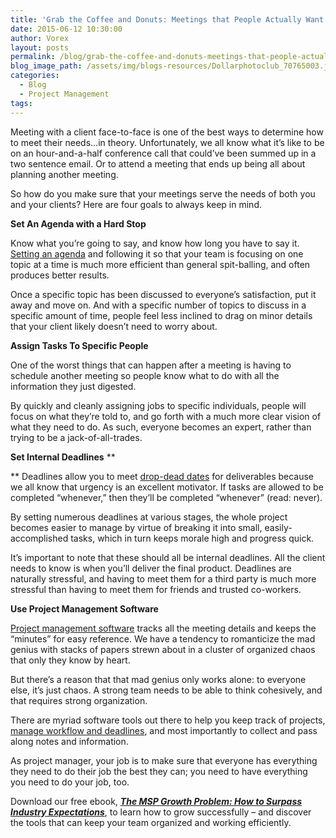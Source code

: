 ```yaml
---
title: 'Grab the Coffee and Donuts: Meetings that People Actually Want To Attend'
date: 2015-06-12 10:30:00
author: Vorex
layout: posts
permalink: /blog/grab-the-coffee-and-donuts-meetings-that-people-actually-want-to-attend/
blog_image_path: /assets/img/blogs-resources/Dollarphotoclub_70765003.jpg
categories:
  - Blog
  - Project Management
tags:  
---
```



Meeting with a client face-to-face is one of the best ways to determine how to meet their needs…in theory. Unfortunately, we all know what it’s like to be on an hour-and-a-half conference call that could’ve been summed up in a two sentence email. Or to attend a meeting that ends up being all about planning another meeting.

So how do you make sure that your meetings serve the needs of both you and your clients? Here are four goals to always keep in mind.

**Set An Agenda with a Hard Stop**

Know what you’re going to say, and know how long you have to say it. [Setting an agenda](http://fourhourworkweek.com/2007/08/16/the-not-to-do-list-9-habits-to-stop-now/) and following it so that your team is focusing on one topic at a time is much more efficient than general spit-balling, and often produces better results.

Once a specific topic has been discussed to everyone’s satisfaction, put it away and move on. And with a specific number of topics to discuss in a specific amount of time, people feel less inclined to drag on minor details that your client likely doesn’t need to worry about.

**Assign Tasks To Specific People**

One of the worst things that can happen after a meeting is having to schedule another meeting so people know what to do with all the information they just digested.

By quickly and cleanly assigning jobs to specific individuals, people will focus on what they’re told to, and go forth with a much more clear vision of what they need to do. As such, everyone becomes an expert, rather than trying to be a jack-of-all-trades.

**Set Internal Deadlines** \*\*

\*\* Deadlines allow you to meet [drop-dead dates](http://adsubculture.com/articles/2011/2/23/managing-the-drop-dead-date.html) for deliverables because we all know that urgency is an excellent motivator. If tasks are allowed to be completed “whenever,” then they’ll be completed “whenever” (read: never).

By setting numerous deadlines at various stages, the whole project becomes easier to manage by virtue of breaking it into small, easily-accomplished tasks, which in turn keeps morale high and progress quick.

It’s important to note that these should all be internal deadlines. All the client needs to know is when you’ll deliver the final product. Deadlines are naturally stressful, and having to meet them for a third party is much more stressful than having to meet them for friends and trusted co-workers.

**Use Project Management Software**

[Project management software](http://www.vorex.com/product/online-project-management/) tracks all the meeting details and keeps the “minutes” for easy reference. We have a tendency to romanticize the mad genius with stacks of papers strewn about in a cluster of organized chaos that only they know by heart.

But there’s a reason that that mad genius only works alone: to everyone else, it’s just chaos. A strong team needs to be able to think cohesively, and that requires strong organization.

There are myriad software tools out there to help you keep track of projects, [manage workflow and deadlines](http://www.vorex.com/take-your-digital-organization-higher-with-a-cloud-based-solution/), and most importantly to collect and pass along notes and information.

As project manager, your job is to make sure that everyone has everything they need to do their job the best they can; you need to have everything you need to do your job, too.

Download our free ebook, [***The MSP Growth Problem: How to Surpass Industry Expectations***](http://vorex.hs-sites.com/the-msp-growth-problem-how-to-surpass-industry-expectations), to learn how to grow successfully – and discover the tools that can keep your team organized and working efficiently.
